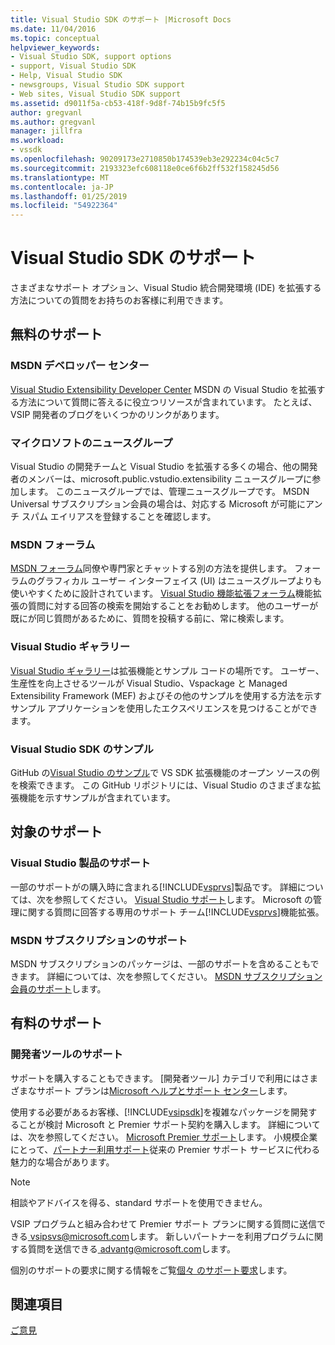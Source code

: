 ```yaml
---
title: Visual Studio SDK のサポート |Microsoft Docs
ms.date: 11/04/2016
ms.topic: conceptual
helpviewer_keywords:
- Visual Studio SDK, support options
- support, Visual Studio SDK
- Help, Visual Studio SDK
- newsgroups, Visual Studio SDK support
- Web sites, Visual Studio SDK support
ms.assetid: d9011f5a-cb53-418f-9d8f-74b15b9fc5f5
author: gregvanl
ms.author: gregvanl
manager: jillfra
ms.workload:
- vssdk
ms.openlocfilehash: 90209173e2710850b174539eb3e292234c04c5c7
ms.sourcegitcommit: 2193323efc608118e0ce6f6b2ff532f158245d56
ms.translationtype: MT
ms.contentlocale: ja-JP
ms.lasthandoff: 01/25/2019
ms.locfileid: "54922364"
---
```

# <a name="support-for-the-visual-studio-sdk"></a>Visual Studio SDK のサポート
さまざまなサポート オプション、Visual Studio 統合開発環境 (IDE) を拡張する方法についての質問をお持ちのお客様に利用できます。  
  
## <a name="free-support"></a>無料のサポート  
  
### <a name="msdn-development-center"></a>MSDN デベロッパー センター  
 [Visual Studio Extensibility Developer Center](http://go.microsoft.com/fwlink/?LinkID=84381) MSDN の Visual Studio を拡張する方法について質問に答えるに役立つリソースが含まれています。 たとえば、VSIP 開発者のブログをいくつかのリンクがあります。  
  
### <a name="microsoft-newsgroups"></a>マイクロソフトのニュースグループ  
 Visual Studio の開発チームと Visual Studio を拡張する多くの場合、他の開発者のメンバーは、microsoft.public.vstudio.extensibility ニュースグループに参加します。 このニュースグループでは、管理ニュースグループです。 MSDN Universal サブスクリプション会員の場合は、対応する Microsoft が可能にアンチ スパム エイリアスを登録することを確認します。  
  
### <a name="msdn-forums"></a>MSDN フォーラム  
 [MSDN フォーラム](http://go.microsoft.com/fwlink/?LinkID=76632)同僚や専門家とチャットする別の方法を提供します。 フォーラムのグラフィカル ユーザー インターフェイス (UI) はニュースグループよりも使いやすくために設計されています。 [Visual Studio 機能拡張フォーラム](http://go.microsoft.com/fwlink/?LinkID=121964)機能拡張の質問に対する回答の検索を開始することをお勧めします。 他のユーザーが既にが同じ質問があるために、質問を投稿する前に、常に検索します。  
  
### <a name="visual-studio-gallery"></a>Visual Studio ギャラリー  
 [Visual Studio ギャラリー](https://marketplace.visualstudio.com/)は拡張機能とサンプル コードの場所です。 ユーザー、生産性を向上させるツールが Visual Studio、Vspackage と Managed Extensibility Framework (MEF) およびその他のサンプルを使用する方法を示すサンプル アプリケーションを使用したエクスペリエンスを見つけることができます。  
  
### <a name="visual-studio-sdk-samples"></a>Visual Studio SDK のサンプル

GitHub の[Visual Studio のサンプル](https://github.com/Microsoft/VSSDK-Extensibility-Samples)で VS SDK 拡張機能のオープン ソースの例を検索できます。 この GitHub リポジトリには、Visual Studio のさまざまな拡張機能を示すサンプルが含まれています。

## <a name="included-support"></a>対象のサポート  
  
### <a name="visual-studio-product-support"></a>Visual Studio 製品のサポート  
 一部のサポートがの購入時に含まれる[!INCLUDE[vsprvs](../code-quality/includes/vsprvs_md.md)]製品です。 詳細については、次を参照してください。 [Visual Studio サポート](http://msdn.microsoft.com/vstudio/cc136615.aspx)します。 Microsoft の管理に関する質問に回答する専用のサポート チーム[!INCLUDE[vsprvs](../code-quality/includes/vsprvs_md.md)]機能拡張。  
  
### <a name="msdn-subscription-support"></a>MSDN サブスクリプションのサポート  
 MSDN サブスクリプションのパッケージは、一部のサポートを含めることもできます。 詳細については、次を参照してください。 [MSDN サブスクリプション会員のサポート](https://msdn.microsoft.com/subscriptions/aa718661.aspx)します。  
  
## <a name="paid-support"></a>有料のサポート  
  
### <a name="developer-tools-support"></a>開発者ツールのサポート  
 サポートを購入することもできます。 [開発者ツール] カテゴリで利用にはさまざまなサポート プランは[Microsoft ヘルプとサポート センター](http://go.microsoft.com/fwlink/?LinkID=82383)します。  
  
 使用する必要があるお客様、[!INCLUDE[vsipsdk](../extensibility/includes/vsipsdk_md.md)]を複雑なパッケージを開発することが検討 Microsoft と Premier サポート契約を購入します。 詳細については、次を参照してください。 [Microsoft Premier サポート](http://go.microsoft.com/fwlink/?LinkID=76660)します。 小規模企業にとって、[パートナー利用サポート](http://www.microsoft.com/services/microsoftservices/srv_mspa.mspx)従来の Premier サポート サービスに代わる魅力的な場合があります。  
  
> [!NOTE]
>  相談やアドバイスを得る、standard サポートを使用できません。  
  
 VSIP プログラムと組み合わせて Premier サポート プランに関する質問に送信できる[ vsipsvs@microsoft.com](mailto:vsipsvs@microsoft.com)します。 新しいパートナーを利用プログラムに関する質問を送信できる[ advantg@microsoft.com](mailto:advantg@microsoft.com)します。  
  
 個別のサポートの要求に関する情報をご覧[個々 のサポート要求](http://go.microsoft.com/fwlink/?LinkID=82385)します。  
  
## <a name="see-also"></a>関連項目  
 [ご意見](../ide/talk-to-us.md)